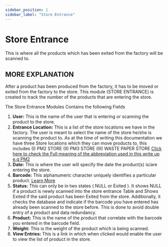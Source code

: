 ```yaml
---
sidebar_position: 1
sidebar_label: "Store Entrance"
---
```


# Store Entrance

This is where all the products which has been exited from the factory will be scanned to.

## MORE EXPLANATION

After a product has been produced from the factory, it has to be moved or exited from the factory to the store. This module (STORE ENTRANCE) is created to track the number of the products that are entering the store.

The Store Entrance Modules Contains the following Fields

1.  **User:** This is the name of the user that is entering or scanning the product to the store.
2.  **Entrance Location:** This is a list of the store locations we have in the factory. The user is meant to select the name of the store he/she is scanning the product to. As at the time of writing this documentation we have three Store locations which they can move products to, this includes (I) PM2 STORE (II) PM3 STORE (III) WASTE PAPER STORE [Click here to check the Full meaning of the abbreviation used in this write up e.g PM2](www.lecrosoft.com)
3.  **Date:** This is where the user will specify the date the product(s) is/are entering the store.
4.  **Barcode:** This alphanumeric character uniquely identifies a particular product. [Learn More](www.lecrosoft.com)
5.  **Status:** This can only be in two states ( NULL or Exited ). It shows NULL if a product is newly scanned into the store entrance Table and Shows Exited if the said product has been Exited from the store.
    Additionally, it checks the database and indicate if the barcode you have entered has already been scanned to the store before. This is done to avoid double entry of a product and data redundancy.
6.  **Product:** This is the name of the product that correlate with the barcode you entered in the barcode field.
7.  **Weight:** This is the weight of the product which is being scanned.
8.  **View Entries:** This is a link in which when clicked would enable the user to view the list of product in the store.
